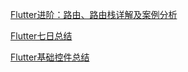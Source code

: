 [Flutter进阶：路由、路由栈详解及案例分析](https://juejin.im/post/5c7d19f751882555a8223602)

[Flutter七日总结](https://juejin.im/post/5c1f358cf265da61223a54c7)

[Flutter基础控件总结](https://github.com/yang7229693/flutter-study)
